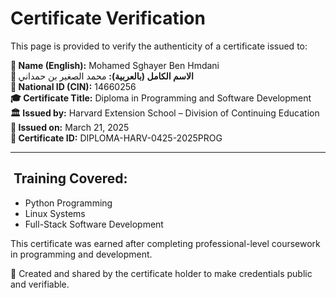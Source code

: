 # Certificate Verification

This page is provided to verify the authenticity of a certificate issued to:

**👤 Name (English):** Mohamed Sghayer Ben Hmdani\
**👤 الاسم الكامل (بالعربية):** محمد الصغير بن حمداني\
**🪪 National ID (CIN):** 14660256\
**🎓 Certificate Title:** Diploma in Programming and Software Development\
**🏛️ Issued by:** Harvard Extension School – Division of Continuing Education\
**📅 Issued on:** March 21, 2025\
**📜 Certificate ID:** DIPLOMA-HARV-0425-2025PROG

---

##  Training Covered:

- Python Programming
- Linux Systems
- Full-Stack Software Development

This certificate was earned after completing professional-level coursework in programming and development.

🔗 Created and shared by the certificate holder to make credentials public and verifiable.
